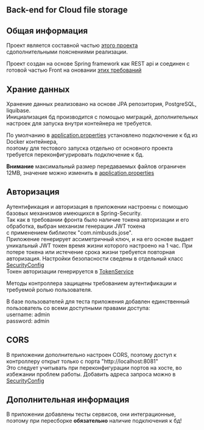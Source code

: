 ## Back-end for Cloud file storage

## Общая информация

Проект является составной частью [этого проекта](https://github.com/sezergemtsov/Cloud_file_storrage)  
сдополнительными пояснениями реализации.

Проект создан на основе Spring framework как REST api и соединен с готовой частью Front на оновании [этих требований](https://github.com/netology-code/jd-homeworks/blob/master/diploma/CloudServiceSpecification.yaml)

## Храние данных

Хранение данных реализовано на основе JPA репозитория, PostgreSQL, liquibase.  
Инициализация бд производится с помощью миграций, дополнительных настроек для запуска внутри контейнера не требуется.

По умолчанию в [application.properties](https://github.com/sezergemtsov/Cloud_file_storage_backend/blob/master/src/main/resources/application.properties#L3-L5)  установлено подключение к бд из Docker контейнера,  
поэтому для тестового запуска отдельно от основного проекта требуется переконфигурировать подключение к бд.

**Внимание** максимальный размер передаваемых файлов ограничен 12MB, значение можно изменить в [application.properties](https://github.com/sezergemtsov/Cloud_file_storage_backend/blob/master/src/main/resources/application.properties#L13-L14)

## Авторизация

Аутентификация и авторизация в приложении настроены с помощью базовых механизмов имеющихся в Spring-Security.  
Так как в требовании фронта было наличие токена авторизации и его обработка, выбран механизм генерации JWT токена  
с применением библиотек "com.nimbusds.jose".  
Приложение генерирует ассиметричный ключ, и на его основе выдает уникальный JWT токен время жизни которого настроено на 1 час.
При потере токена или истечение срока жизни требуется повторная авторизация.
Настройки безопасности сведены в отдельный класс [SecurityConfig](https://github.com/sezergemtsov/Cloud_file_storage_backend/blob/master/src/main/java/ru/netology/diplomafinal/configs/SecurityConfig.java)  
Токен авторизации генерируется в [TokenService](https://github.com/sezergemtsov/Cloud_file_storage_backend/blob/master/src/main/java/ru/netology/diplomafinal/services/TokenService.java)  

Методы контроллера защищены требованием аутентификации и требуемой ролью пользователя.

В базе пользователей для теста приложения добавлен единственный пользователь со всеми доступными правами доступа:  
username: admin  
password: admin

## CORS

В приложении дополнительно настроен CORS, поэтому доступ к контроллеру открыт только с порта "http://localhost:8081"  
Это следует учитывать при переконфигурации портов на хосте, во избежании проблем работы.
Добавить адреса запроса можно в [SecurityConfig](https://github.com/sezergemtsov/Cloud_file_storage_backend/blob/master/src/main/java/ru/netology/diplomafinal/configs/SecurityConfig.java#L111) 

## Дополнительная информация

В приложении добавлены тесты сервисов, они интеграционные, поэтому при пересборке **обязательно** наличие подключения к бд!  
